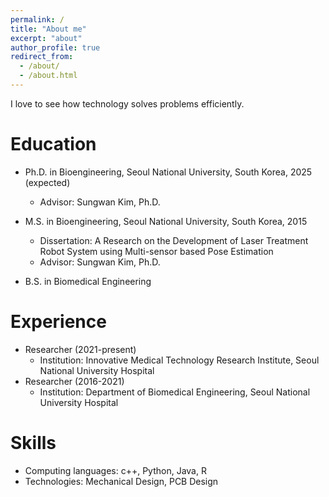 ```yaml
---
permalink: /
title: "About me"
excerpt: "about"
author_profile: true
redirect_from: 
  - /about/
  - /about.html
---
```


I love to see how technology solves problems efficiently. 


Education
======
* Ph.D. in Bioengineering, Seoul National University, South Korea, 2025 (expected)
  * Advisor: Sungwan Kim, Ph.D.

* M.S. in Bioengineering, Seoul National University, South Korea, 2015
  * Dissertation: A Research on the Development of Laser Treatment Robot System using Multi-sensor based Pose Estimation
  * Advisor: Sungwan Kim, Ph.D.

* B.S. in Biomedical Engineering


Experience
======
* Researcher (2021-present)
  * Institution: Innovative Medical Technology Research Institute, Seoul National University Hospital
* Researcher (2016-2021)
  * Institution: Department of Biomedical Engineering, Seoul National University Hospital



Skills
======
* Computing languages: c++, Python, Java, R
* Technologies: Mechanical Design, PCB Design
